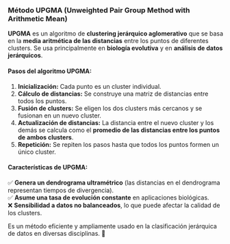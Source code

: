 ### **Método UPGMA (Unweighted Pair Group Method with Arithmetic Mean)**  

**UPGMA** es un algoritmo de **clustering jerárquico aglomerativo** que se basa en la **media aritmética de las distancias** entre los puntos de diferentes clusters. Se usa principalmente en **biología evolutiva** y en **análisis de datos jerárquicos**.  

#### **Pasos del algoritmo UPGMA:**  
1. **Inicialización:** Cada punto es un cluster individual.  
2. **Cálculo de distancias:** Se construye una matriz de distancias entre todos los puntos.  
3. **Fusión de clusters:** Se eligen los dos clusters más cercanos y se fusionan en un nuevo cluster.  
4. **Actualización de distancias:** La distancia entre el nuevo cluster y los demás se calcula como el **promedio de las distancias entre los puntos de ambos clusters**.  
5. **Repetición:** Se repiten los pasos hasta que todos los puntos formen un único cluster.  

#### **Características de UPGMA:**  
✅ **Genera un dendrograma ultramétrico** (las distancias en el dendrograma representan tiempos de divergencia).  
✅ **Asume una tasa de evolución constante** en aplicaciones biológicas.  
❌ **Sensibilidad a datos no balanceados**, lo que puede afectar la calidad de los clusters.  

Es un método eficiente y ampliamente usado en la clasificación jerárquica de datos en diversas disciplinas. 🚀
